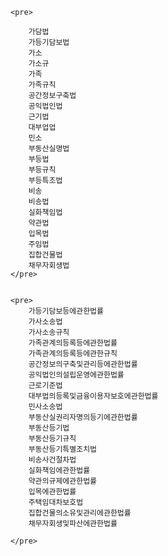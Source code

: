     <pre>

        가담법
        가등기담보법
        가소
        가소규
        가족
        가족규칙
        공간정보구축법
        공익법인법
        근기법
        대부업업
        민소
        부동산실명법
        부등법
        부등규칙
        부등특조법
        비송
        비송법
        실화책임법
        약관법
        입목법
        주임법
        집합건물법
        채무자회생법
    </pre>


    <pre>
        가등기담보등에관한법률
        가사소송법
        가사소송규칙
        가족관계의등록등에관한법률
        가족관계의등록등에관한규칙
        공간정보의구축및관리등에관한법률
        공익법인의설립운영에관한법률
        근로기준법
        대부법의등록및금융이용자보호에관한법률
        민사소송법
        부동산실권리자명의등기에관한법률
        부동산등기법
        부동산등기규칙
        부동산등기특별조치법
        비송사건절차법
        실화책임에관한법률
        약관의규제에관한법률
        입목에관한법률
        주택임대차보호법
        집합건물의소유및관리에관한법률
        채무자회생및파산에관한법률
    
    </pre>
